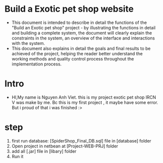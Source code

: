 # Build a Exotic pet shop website
 + This document is intended to describe in detail the functions of the "Build an Exotic pet shop" project - by illustrating the functions in detail and building a complete system, the document will clearly explain the constraints in the system, an overview of the interface and interactions with the system.
 + This document also explains in detail the goals and final results to be achieved of the project, helping the reader better understand the working methods and quality control process throughout the implementation process.

# Intro
 + HI,My name is Nguyen Anh Viet. this is my project exotic pet shop IRCN V was make by me. Bc this is my first project
, it maybe have some error. But i proud of that i was finished :> 

# step
1. first run database: [SpiderShop_Final_DB.sql] file in [database] folder
2. Open project in netbean at [Project-WEB-PRJ] folder 
3. add all [.jar] file in [libary] folder
4. Run it

